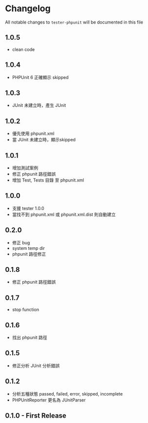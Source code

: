 # Changelog

All notable changes to `tester-phpunit` will be documented in this file

## 1.0.5
- clean code

## 1.0.4
- PHPUnit 6 正確顯示 skipped

## 1.0.3
- JUnit 未建立時，產生 JUnit

## 1.0.2
- 優先使用 phpunit.xml
- 當 JUnit 未建立時，顯示skipped

## 1.0.1
- 增加測試案例
- 修正 phpunit 路徑錯誤
- 增加 Test, Tests 目錄 至 phpunit.xml

## 1.0.0
- 支援 tester 1.0.0
- 當找不到 phpunit.xml 或 phpunit.xml.dist 則自動建立

## 0.2.0
- 修正 bug
- system temp dir
- phpunit 路徑修正

## 0.1.8
- 修正 phpunit 路徑錯誤

## 0.1.7
- stop function

## 0.1.6
- 找出 phpunit 路徑

## 0.1.5
- 修正分析 JUnit 分析錯誤

## 0.1.2
- 分析五種狀態 passed, failed, error, skipped, incomplete
- PHPUnitReporter 更名為 JUnitParser

## 0.1.0 - First Release
